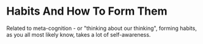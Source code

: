 # Habits And How To Form Them

Related to meta-cognition - or "thinking about our thinking", forming habits, as you all most likely know, takes a lot of self-awareness. 